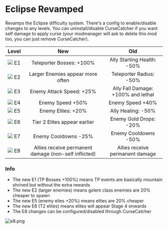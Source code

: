 # Eclipse Revamped

Revamps the Eclipse difficulty system. There's a config to enable/disable changes to any levels. You can uninstall/disable CurseCatcher if you want self damage to apply curse (your modmanager will ask to delete this mod too, you can just remove CurseCatcher).

| Level | New | Old |
| :------ | :------: | :----: |
| <img src="https://static.wikia.nocookie.net/riskofrain2_gamepedia_en/images/4/42/Eclipse1.png/revision/latest/scale-to-width-down/32?cb=20210325043337" /> E1  |   Teleporter Bosses: +100%   | Ally Starting Health: -50% |
| <img src="https://static.wikia.nocookie.net/riskofrain2_gamepedia_en/images/7/7e/Eclipse2.png/revision/latest/scale-to-width-down/32?cb=20210325043302" /> E2  |   Larger Enemies appear more often   | Teleporter Radius: -50% |
| <img src="https://static.wikia.nocookie.net/riskofrain2_gamepedia_en/images/1/15/Eclipse3.png/revision/latest/scale-to-width-down/32?cb=20210325043415" /> E3  |  Enemy Attack Speed: +25%   | Ally Fall Damage: +100% and lethal |
| <img src="https://static.wikia.nocookie.net/riskofrain2_gamepedia_en/images/e/e3/Eclipse4.png/revision/latest/scale-to-width-down/32?cb=20210325034731" /> E4  |  Enemy Speed +50%   | Enemy Speed +40% |
| <img src="https://static.wikia.nocookie.net/riskofrain2_gamepedia_en/images/3/34/Eclipse5.png/revision/latest/scale-to-width-down/32?cb=20210325034812" /> E5  |  Enemy Elites: +20%   | Ally Healing: -50% |
| <img src="https://static.wikia.nocookie.net/riskofrain2_gamepedia_en/images/3/30/Eclipse6.png/revision/latest/scale-to-width-down/32?cb=20210325043505" /> E6  |  Tier 2 Elites appear earlier   | Enemy Gold Drops: -20% |
| <img src="https://static.wikia.nocookie.net/riskofrain2_gamepedia_en/images/b/b5/Eclipse7.png/revision/latest/scale-to-width-down/32?cb=20210325043524" /> E7  |  Enemy Cooldowns -25%   | Enemy Cooldowns -50% |
| <img src="https://static.wikia.nocookie.net/riskofrain2_gamepedia_en/images/f/fa/Eclipse8.png/revision/latest/scale-to-width-down/32?cb=20210325043543" /> E8  |  Allies receive permanent damage (non-self inflicted)   | Allies receive permanent damage |

### Info

- The new E1 (TP Bosses +100%) means TP events are basically mountain shrined but without the extra rewards
- The new E2 (larger enemies) means golem class enemies are 20% cheaper to spawn
- The new E5 (enemy elies +20%) means elites are 20% cheaper
- The new E6 (T2 elites) means elites will appear Stage 4 onwards
- The E8 changes can be configured/disabled through CurseCatcher

![e8.png](https://i.postimg.cc/pVCBXtJS/e8.png)

